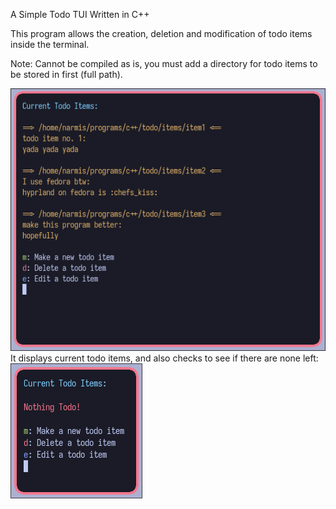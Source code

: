 A Simple Todo TUI Written in C++

This program allows the creation, deletion and modification of todo items inside the terminal.

Note: Cannot be compiled as is, you must add a directory for todo items to be stored in first (full path).

![](https://github.com/Narmis-E/todo/blob/main/images/todo.png)
It displays current todo items, and also checks to see if there are none left:
![](https://github.com/Narmis-E/todo/blob/main/images/todo-nothing.png)
